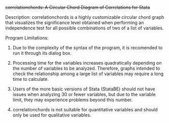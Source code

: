 <s>correlationchords: A Circular Chord Diagram of Correlations for Stata</s>

Description: correlationchords is a highly customizable circular chord graph that visualizes the significance level obtained when performing an independence test for all possible combinations of two of a list of variables.

Program Limitations:

1. Due to the complexity of the syntax of the program, it is recomended to run it through its dialog box.

2. Processing time for the variables increases quadratically depending on the number of variables to be analyzed. Therefore, graphs intended to check the relationship among a large list of variables may require a long time to calculate.

3. Users of the more basic versions of Stata (StataBE) should not have issues when analyzing 30 or fewer variables, but due to the variable limit, they may experience problems beyond this number.

4. correlationchords is not suitable for quantitative variables and should only be used for qualitative variables.
